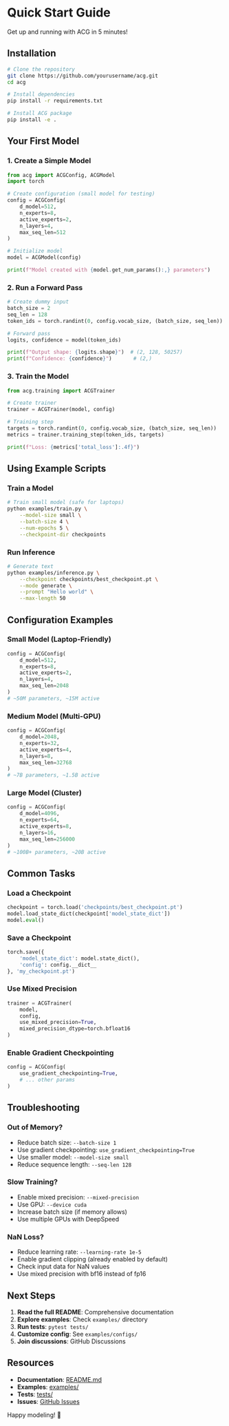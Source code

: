 # Quick Start Guide

Get up and running with ACG in 5 minutes!

## Installation

```bash
# Clone the repository
git clone https://github.com/yourusername/acg.git
cd acg

# Install dependencies
pip install -r requirements.txt

# Install ACG package
pip install -e .
```

## Your First Model

### 1. Create a Simple Model

```python
from acg import ACGConfig, ACGModel
import torch

# Create configuration (small model for testing)
config = ACGConfig(
    d_model=512,
    n_experts=8,
    active_experts=2,
    n_layers=4,
    max_seq_len=512
)

# Initialize model
model = ACGModel(config)

print(f"Model created with {model.get_num_params():,} parameters")
```

### 2. Run a Forward Pass

```python
# Create dummy input
batch_size = 2
seq_len = 128
token_ids = torch.randint(0, config.vocab_size, (batch_size, seq_len))

# Forward pass
logits, confidence = model(token_ids)

print(f"Output shape: {logits.shape}")  # (2, 128, 50257)
print(f"Confidence: {confidence}")       # (2,)
```

### 3. Train the Model

```python
from acg.training import ACGTrainer

# Create trainer
trainer = ACGTrainer(model, config)

# Training step
targets = torch.randint(0, config.vocab_size, (batch_size, seq_len))
metrics = trainer.training_step(token_ids, targets)

print(f"Loss: {metrics['total_loss']:.4f}")
```

## Using Example Scripts

### Train a Model

```bash
# Train small model (safe for laptops)
python examples/train.py \
    --model-size small \
    --batch-size 4 \
    --num-epochs 5 \
    --checkpoint-dir checkpoints
```

### Run Inference

```bash
# Generate text
python examples/inference.py \
    --checkpoint checkpoints/best_checkpoint.pt \
    --mode generate \
    --prompt "Hello world" \
    --max-length 50
```

## Configuration Examples

### Small Model (Laptop-Friendly)
```python
config = ACGConfig(
    d_model=512,
    n_experts=8,
    active_experts=2,
    n_layers=4,
    max_seq_len=2048
)
# ~50M parameters, ~15M active
```

### Medium Model (Multi-GPU)
```python
config = ACGConfig(
    d_model=2048,
    n_experts=32,
    active_experts=4,
    n_layers=8,
    max_seq_len=32768
)
# ~7B parameters, ~1.5B active
```

### Large Model (Cluster)
```python
config = ACGConfig(
    d_model=4096,
    n_experts=64,
    active_experts=8,
    n_layers=16,
    max_seq_len=256000
)
# ~100B+ parameters, ~20B active
```

## Common Tasks

### Load a Checkpoint

```python
checkpoint = torch.load('checkpoints/best_checkpoint.pt')
model.load_state_dict(checkpoint['model_state_dict'])
model.eval()
```

### Save a Checkpoint

```python
torch.save({
    'model_state_dict': model.state_dict(),
    'config': config.__dict__
}, 'my_checkpoint.pt')
```

### Use Mixed Precision

```python
trainer = ACGTrainer(
    model,
    config,
    use_mixed_precision=True,
    mixed_precision_dtype=torch.bfloat16
)
```

### Enable Gradient Checkpointing

```python
config = ACGConfig(
    use_gradient_checkpointing=True,
    # ... other params
)
```

## Troubleshooting

### Out of Memory?
- Reduce batch size: `--batch-size 1`
- Use gradient checkpointing: `use_gradient_checkpointing=True`
- Use smaller model: `--model-size small`
- Reduce sequence length: `--seq-len 128`

### Slow Training?
- Enable mixed precision: `--mixed-precision`
- Use GPU: `--device cuda`
- Increase batch size (if memory allows)
- Use multiple GPUs with DeepSpeed

### NaN Loss?
- Reduce learning rate: `--learning-rate 1e-5`
- Enable gradient clipping (already enabled by default)
- Check input data for NaN values
- Use mixed precision with bf16 instead of fp16

## Next Steps

1. **Read the full README**: Comprehensive documentation
2. **Explore examples**: Check `examples/` directory
3. **Run tests**: `pytest tests/`
4. **Customize config**: See `examples/configs/`
5. **Join discussions**: GitHub Discussions

## Resources

- **Documentation**: [README.md](README.md)
- **Examples**: [examples/](examples/)
- **Tests**: [tests/](tests/)
- **Issues**: [GitHub Issues](https://github.com/yourusername/acg/issues)

Happy modeling! 🚀
